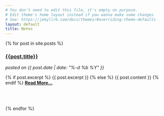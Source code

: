 ```yaml
---
# You don't need to edit this file, it's empty on purpose.
# Edit theme's home layout instead if you wanna make some changes
# See: https://jekyllrb.com/docs/themes/#overriding-theme-defaults
layout: default
title: Notes
---
```

{% for post in site.posts %}
  <div style="padding-bottom:50px;" id="post-short">
    <a href="{{site.url}}{{site.baseurl}}{{post.url}}">
      <h3>{{post.title}}</h3>
    </a>
    <i>posted on {{ post.date | date: "%-d %b %Y" }}</i>
    <p>
      {% if post.excerpt %}
        {{ post.excerpt }}
      {% else %}
        {{ post.content }}
      {% endif %}
          <a href="{{site.url}}{{site.baseurl}}{{post.url}}">
      <b>Read More...</b>
    </a>
    </p>
  </div>
{% endfor %}
